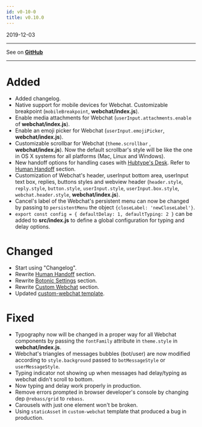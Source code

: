 ```yaml
---
id: v0-10-0
title: v0.10.0
---
```


2019-12-03

---

See on **[GitHub](https://github.com/hubtype/botonic/releases/tag/v0.10.0)**

---

# Added

- Added changelog.
- Native support for mobile devices for Webchat. Customizable breakpoint (`mobileBreakpoint`, **webchat/index.js**).
- Enable media attachments for Webchat (`userInput.attachments.enable` of **webchat/index.js**).
- Enable an emoji picker for Webchat (`userInput.emojiPicker`, **webchat/index.js**).
- Customizable scrollbar for Webchat (`theme.scrollbar` , **webchat/index.js**). Now the default scrollbar's style will be like the one in OS X systems for all platforms (Mac, Linux and Windows).
- New handoff options for handling cases with [Hubtype's Desk](https://app.hubtype.com/). Refer to [Human Handoff](https://docs.botonic.io/main-concepts/human-handoff) section.
- Customization of Webchat's header, userInput bottom area, userInput text box, replies, buttons styles and webview header (`header.style`, `reply.style`, `button.style`, `userInput.style`, `userInput.box.style`, `webchat.header.style`, **webchat/index.js**).
- Cancel's label of the Webchat's persistent menu can now be changed by passing to `persistentMenu` the object `{closeLabel: 'newCloseLabel'}`.
- `export const config = { defaultDelay: 1, defaultTyping: 2 }` can be added to **src/index.js** to define a global configuration for typing and delay options.

# Changed

- Start using "Changelog".
- Rewrite [Human Handoff](https://docs.botonic.io/main-concepts/human-handoff) section.
- Rewrite [Botonic Settings](https://docs.botonic.io/main-concepts/botonic-settings) section.
- Rewrite [Custom Webchat](https://docs.botonic.io/tutorials-and-examples/custom-webchat) section.
- Updated [custom-webchat template](https://github.com/hubtype/botonic-examples/tree/master/templates/custom-webchat).

# Fixed

- Typography now will be changed in a proper way for all Webchat components by passing the `fontFamily` attribute in `theme.style` in **webchat/index.js**.
- Webchat's triangles of messages bubbles (bot/user) are now modified according to `style.background` passed to `botMessageStyle` or `userMessageStyle`.
- Typing indicator not showing up when messages had delay/typing as webchat didn't scroll to bottom.
- Now typing and delay work properly in production.
- Remove errors prompted in browser developer's console by changing dep `@rebass/grid` to `rebass`.
- Carousels with just one element won't be broken.
- Using `staticAsset` in `custom-webchat` template that produced a bug in production.
